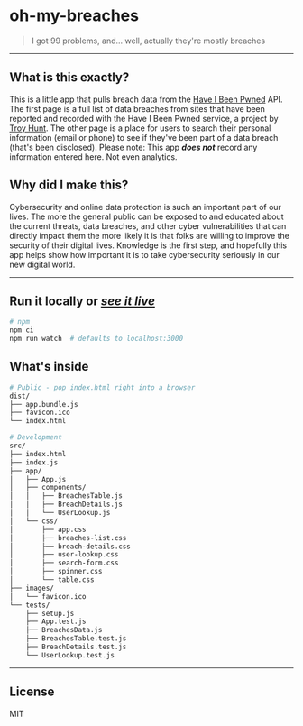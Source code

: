 # oh-my-breaches

> I got 99 problems, and... well, actually they're mostly breaches

---

## What is this exactly?

This is a little app that pulls breach data from the [Have I Been Pwned](https://haveibeenpwned.com/) API. The first page is a full list of data breaches from sites that have been reported and recorded with the Have I Been Pwned service, a project by [Troy Hunt](https://www.troyhunt.com/). The other page is a place for users to search their personal information (email or phone) to see if they've been part of a data breach (that's been disclosed). Please note: This app ***does not*** record any information entered here. Not even analytics.

## Why did I make this?

Cybersecurity and online data protection is such an important part of our lives. The more the general public can be exposed to and educated about the current threats, data breaches, and other cyber vulnerabilities that can directly impact them the more likely it is that folks are willing to improve the security of their digital lives. Knowledge is the first step, and hopefully this app helps show how important it is to take cybersecurity seriously in our new digital world.

---

## Run it locally or ***[see it live](https://astrocaleb.github.io/oh-my-breaches/)***

```bash
# npm
npm ci
npm run watch  # defaults to localhost:3000
```

## What's inside

```bash
# Public - pop index.html right into a browser
dist/
├── app.bundle.js
├── favicon.ico
└── index.html
```

```bash
# Development
src/
├── index.html
├── index.js
├── app/
│   ├── App.js
│   ├── components/
│   │   ├── BreachesTable.js
│   │   ├── BreachDetails.js
│   │   └── UserLookup.js
│   └── css/
│       ├── app.css
│       ├── breaches-list.css
│       ├── breach-details.css
│       ├── user-lookup.css
│       ├── search-form.css
│       ├── spinner.css
│       └── table.css
├── images/
│   └── favicon.ico
└── tests/
    ├── setup.js
    ├── App.test.js
    ├── BreachesData.js
    ├── BreachesTable.test.js
    ├── BreachDetails.test.js
    └── UserLookup.test.js
```

---

## License

MIT
